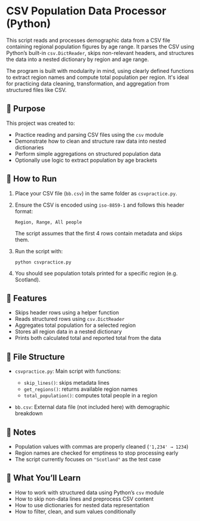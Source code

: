 # CSV Population Data Processor (Python)

This script reads and processes demographic data from a CSV file containing regional population figures by age range. It parses the CSV using Python’s built-in `csv.DictReader`, skips non-relevant headers, and structures the data into a nested dictionary by region and age range.

The program is built with modularity in mind, using clearly defined functions to extract region names and compute total population per region. It's ideal for practicing data cleaning, transformation, and aggregation from structured files like CSV.

## 🎯 Purpose

This project was created to:

- Practice reading and parsing CSV files using the `csv` module  
- Demonstrate how to clean and structure raw data into nested dictionaries  
- Perform simple aggregations on structured population data  
- Optionally use logic to extract population by age brackets  

## 🧱 How to Run

1. Place your CSV file (`bb.csv`) in the same folder as `csvpractice.py`.  
2. Ensure the CSV is encoded using `iso-8859-1` and follows this header format:  
   ```
   Region, Range, All people
   ```
   The script assumes that the first 4 rows contain metadata and skips them.

3. Run the script with:
   ```
   python csvpractice.py
   ```

4. You should see population totals printed for a specific region (e.g. Scotland).

## 🚀 Features

- Skips header rows using a helper function  
- Reads structured rows using `csv.DictReader`  
- Aggregates total population for a selected region  
- Stores all region data in a nested dictionary  
- Prints both calculated total and reported total from the data  

## 🧩 File Structure

- `csvpractice.py`: Main script with functions:
  - `skip_lines()`: skips metadata lines
  - `get_regions()`: returns available region names
  - `total_population()`: computes total people in a region

- `bb.csv`: External data file (not included here) with demographic breakdown

## 📌 Notes

- Population values with commas are properly cleaned (`'1,234' → 1234`)
- Region names are checked for emptiness to stop processing early
- The script currently focuses on `"Scotland"` as the test case

## 🧠 What You’ll Learn

- How to work with structured data using Python’s `csv` module  
- How to skip non-data lines and preprocess CSV content  
- How to use dictionaries for nested data representation  
- How to filter, clean, and sum values conditionally  
